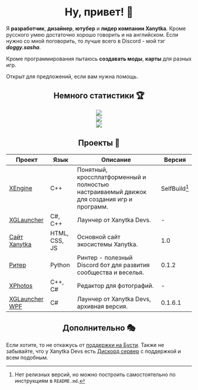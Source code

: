 <h1 align="center">Ну, привет! 👋</h1>
<p>  Я <b>разработчик</b>, <b>дизайнер</b>, <b>ютубер</b> и <b>лидер компании Xanytka</b>. Кроме русского умею достаточно хорошо говорить и на английском. Если нужно со мной поговорить, то лучше всего в Discord - мой тэг <b><i>doggy.sasha</i></b>.</p>
<p>Кроме программирования пытаюсь <b>создавать моды</b>, <b>карты</b> для разных игр.</p>
<p>Открыт для предложений, если вам нужна помощь.</p>

<h2 align="center">Немного статистики 🏆</h2>
<div style="display:flex;flex-direction:column;flex:500px;align-items:center">
  <picture>
    <source
      srcset="https://github-readme-streak-stats.herokuapp.com/?user=DoggySasha&hide_border=true&theme=dark&locale=ru"
      media="(prefers-color-scheme: dark)"
    />
    <source
      srcset="https://github-readme-streak-stats.herokuapp.com/?user=DoggySasha&hide_border=true&locale=ru"
      media="(prefers-color-scheme: light), (prefers-color-scheme: no-preference)"
    />
    <img src="https://github-readme-streak-stats.herokuapp.com/?user=DoggySasha&hide_border=true&locale=ru" />
  </picture>
  <picture>
    <source
      srcset="https://github-readme-stats.vercel.app/api?username=DoggySasha&show_icons=true&title_color=FB8C00&text_color=FEFEFE&icon_color=FB8C00&locale=ru&hide_border=true&bg_color=151515&hide=contribs"
      media="(prefers-color-scheme: dark)"
    />
    <source
      srcset="https://github-readme-stats.vercel.app/api?username=DoggySasha&show_icons=true&title_color=FB8C00&text_color=151515&icon_color=FB8C00&locale=ru&hide_border=true&hide=contribs"
      media="(prefers-color-scheme: light), (prefers-color-scheme: no-preference)"
    />
    <img src="https://github-readme-stats.vercel.app/api?username=DoggySasha&show_icons=true&locale=ru&hide=contribs" />
  </picture>
  <picture>
    <source
      srcset="https://readme-jokes.vercel.app/api?hideBorder&bgColor=%23151515&qColor=%23FEFEFE&textColor=%23FEFEFE&aColor=%23FB8C00"
      media="(prefers-color-scheme: dark)"
    />
    <source
      srcset="https://readme-jokes.vercel.app/api?hideBorder&bgColor=%23ffffff&qColor=%23151515&textColor=%23151515&aColor=%23FB8C00"
      media="(prefers-color-scheme: light), (prefers-color-scheme: no-preference)"
    />
    <img src="https://readme-jokes.vercel.app/api?hideBorder&bgColor=%23ffffff&qColor=%23151515&textColor=%23151515&aColor=%23FB8C00" />
  </picture>
</div>

<h2 align="center">Проекты 🥽</h2>

| Проект | Язык | Описание | Версия |
|--------|------|----------|--------|
|[XEngine](https://github.com/XanytkaDevs/XEngine)|C++|Понятный, кроссплатформенный и полностью настраиваемый движок для создания игр и программ.|SelfBuild[^1]|
|[XGLauncher](https://github.com/XanytkaDevs/XGLauncher)|C#, C++|Лаунчер от Xanytka Devs.|-|
|[Сайт Xanytka](https://xanytka.ru/)|HTML, CSS, JS|Основной сайт экосистемы Xanytka.|1.0|
|[Ритер](https://github.com/XanytkaDevs/Rinter)|Python|Ринтер - полезный Discord бот для развития сообщества и веселья.|0.1.2|
|[XPhotos](https://github.com/XanytkaDevs/XPhotos)|C++, C#|Редактор для фотографий.|-|
|[XGLauncher WPF](https://github.com/XanytkaDevs/XGLauncher-WPF)|C#|Лаунчер от Xanytka Devs, архивная версия.|0.1.6.1|
<!-- Всё ещё приватные
|[AudioBump](https://github.com/XanytkaDevs/AudioBump)|C++|Библиотека для загрузки аудио файлов.|-|
|[InstallHorizon](https://github.com/XanytkaDevs/InstallHorizion)|C#, C++|Библиотека для загрузки аудио файлов.|-|
|[XaNotes Desktop](https://github.com/XanytkaDevs/Xanotes-desktop)|C#, C++|Приложение для более удобных и креативных заметок.|-|
|[XaNotes Web](https://github.com/XanytkaDevs/Xanotes-web)|HTML, CSS, JS|Сайт для более удобных и креативных заметок.|-|
-->
<!--Позже можно добавить таблицу под моды и разделить сайты от основных проектов.-->
[^1]: Нет релизных версий, но можно построить самостоятельно по инструкциям в `README.md`.

<h2 align="center">Дополнительно 🎭</h2>
<p>Если хотите, то не откажусь от <a href="https://boosty.to/doggy.sasha">поддержки на Бусти</a>. Также не забывайте, что у Xanytka Devs есть <a href="https://xanytka.ru/sl/xdd">Дискорд сервер</a> с поддержкой и всем подобным.</p>
